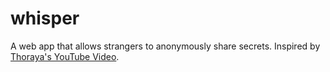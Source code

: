 # whisper

A web app that allows strangers to anonymously share secrets. Inspired by [Thoraya's YouTube Video](https://www.youtube.com/watch?v=0FgqYEpWbsY).
